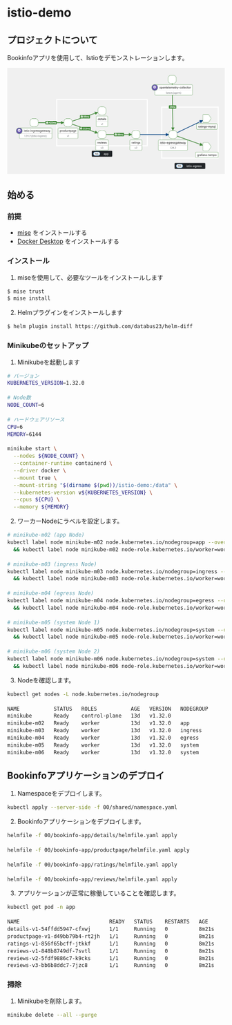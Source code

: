 # istio-demo

## プロジェクトについて

Bookinfoアプリを使用して、Istioをデモンストレーションします。

![mesh-topology](./images/mesh-topology.png)

## 始める

### 前提

- [mise](https://mise.jdx.dev/getting-started.html) をインストールする
- [Docker Desktop](https://docs.docker.com/desktop/) をインストールする

### インストール

1. miseを使用して、必要なツールをインストールします

```bash
$ mise trust
$ mise install
```

2. Helmプラグインをインストールします

```bash
$ helm plugin install https://github.com/databus23/helm-diff
```

### Minikubeのセットアップ

1. Minikubeを起動します

```bash
# バージョン
KUBERNETES_VERSION=1.32.0

# Node数
NODE_COUNT=6

# ハードウェアリソース
CPU=6
MEMORY=6144

minikube start \
  --nodes ${NODE_COUNT} \
  --container-runtime containerd \
  --driver docker \
  --mount true \
  --mount-string "$(dirname $(pwd))/istio-demo:/data" \
  --kubernetes-version v${KUBERNETES_VERSION} \
  --cpus ${CPU} \
  --memory ${MEMORY}
```

2. ワーカーNodeにラベルを設定します。

```bash
# minikube-m02 (app Node)
kubectl label node minikube-m02 node.kubernetes.io/nodegroup=app --overwrite \
  && kubectl label node minikube-m02 node-role.kubernetes.io/worker=worker --overwrite

# minikube-m03 (ingress Node)
kubectl label node minikube-m03 node.kubernetes.io/nodegroup=ingress --overwrite \
  && kubectl label node minikube-m03 node-role.kubernetes.io/worker=worker --overwrite

# minikube-m04 (egress Node)
kubectl label node minikube-m04 node.kubernetes.io/nodegroup=egress --overwrite \
  && kubectl label node minikube-m04 node-role.kubernetes.io/worker=worker --overwrite

# minikube-m05 (system Node 1)
kubectl label node minikube-m05 node.kubernetes.io/nodegroup=system --overwrite \
  && kubectl label node minikube-m05 node-role.kubernetes.io/worker=worker --overwrite

# minikube-m06 (system Node 2)
kubectl label node minikube-m06 node.kubernetes.io/nodegroup=system --overwrite \
  && kubectl label node minikube-m06 node-role.kubernetes.io/worker=worker --overwrite
```

3. Nodeを確認します。

```bash
kubectl get nodes -L node.kubernetes.io/nodegroup

NAME           STATUS   ROLES           AGE   VERSION   NODEGROUP
minikube       Ready    control-plane   13d   v1.32.0
minikube-m02   Ready    worker          13d   v1.32.0   app
minikube-m03   Ready    worker          13d   v1.32.0   ingress
minikube-m04   Ready    worker          13d   v1.32.0   egress
minikube-m05   Ready    worker          13d   v1.32.0   system
minikube-m06   Ready    worker          13d   v1.32.0   system
```

## Bookinfoアプリケーションのデプロイ

1. Namespaceをデプロイします。

```bash
kubectl apply --server-side -f 00/shared/namespace.yaml
```

2. Bookinfoアプリケーションをデプロイします。

```bash
helmfile -f 00/bookinfo-app/details/helmfile.yaml apply

helmfile -f 00/bookinfo-app/productpage/helmfile.yaml apply

helmfile -f 00/bookinfo-app/ratings/helmfile.yaml apply

helmfile -f 00/bookinfo-app/reviews/helmfile.yaml apply
```

3. アプリケーションが正常に稼働していることを確認します。

```bash
kubectl get pod -n app

NAME                             READY   STATUS    RESTARTS   AGE
details-v1-54ffdd5947-cfxwj      1/1     Running   0          8m21s
productpage-v1-d49bb79b4-rt2jh   1/1     Running   0          8m21s
ratings-v1-856f65bcff-jtkkf      1/1     Running   0          8m21s
reviews-v1-848b8749df-7svtl      1/1     Running   0          8m21s
reviews-v2-5fdf9886c7-k9cks      1/1     Running   0          8m21s
reviews-v3-bb6b8ddc7-7jzc8       1/1     Running   0          8m21s
```

### 掃除

1. Minikubeを削除します。

```bash
minikube delete --all --purge
```
